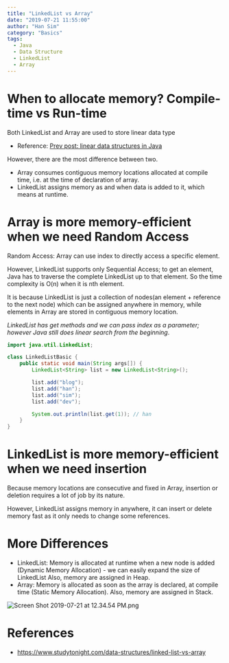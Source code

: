 ```yaml
---
title: "LinkedList vs Array"
date: "2019-07-21 11:55:00"
author: "Han Sim"
category: "Basics"
tags:
  - Java
  - Data Structure
  - LinkedList
  - Array
---
```


# When to allocate memory? Compile-time vs Run-time

Both LinkedList and Array are used to store linear data type

- Reference: [Prev post: linear data structures in Java](https://blog.hansim.dev/java-linear-data-structures)

However, there are the most difference between two.

- Array consumes contiguous memory locations allocated at compile time, i.e. at the time of declaration of array.
- LinkedList assigns memory as and when data is added to it, which means at runtime.

# Array is more memory-efficient when we need Random Access

Random Access: Array can use index to directly access a specific element.

However, LinkedList supports only Sequential Access; to get an element, Java has to traverse the complete LinkedList up to that element. So the time complexity is O(n) when it is nth element.

It is because LinkedList is just a collection of nodes(an element + reference to the next node) which can be assigned anywhere in memory, while elements in Array are stored in contiguous memory location.

_LinkedList has get methods and we can pass index as a parameter; however Java still does linear search from the beginning_.

```Java
import java.util.LinkedList;

class LinkedListBasic {
	public static void main(String args[]) {
		LinkedList<String> list = new LinkedList<String>();

		list.add("blog");
		list.add("han");
		list.add("sim");
		list.add("dev");

		System.out.println(list.get(1)); // han
	}
}
```

# LinkedList is more memory-efficient when we need insertion

Because memory locations are consecutive and fixed in Array, insertion or deletion requires a lot of job by its nature.

However, LinkedList assigns memory in anywhere, it can insert or delete memory fast as it only needs to change some references.

# More Differences

- LinkedList: Memory is allocated at runtime when a new node is added (Dynamic Memory Allocation) - we can easily expand the size of LinkedList Also, memory are assigned in Heap.
- Array: Memory is allocated as soon as the array is declared, at compile time (Static Memory Allocation). Also, memory are assigned in Stack.

![Screen Shot 2019-07-21 at 12.34.54 PM.png](https://i.loli.net/2019/07/22/5d34944a0aa9b99734.png)

# References

- https://www.studytonight.com/data-structures/linked-list-vs-array
